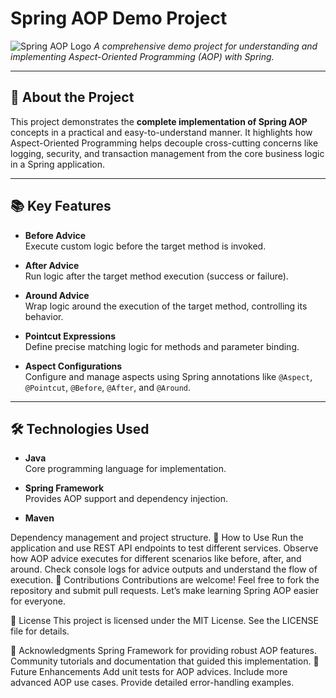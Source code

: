 # Spring AOP Demo Project

![Spring AOP Logo]([https://spring.io/images/favicon.png](https://banner2.cleanpng.com/20180328/ace/avb3vlspi.webp))  
*A comprehensive demo project for understanding and implementing Aspect-Oriented Programming (AOP) with Spring.*

---

## 🚀 About the Project

This project demonstrates the **complete implementation of Spring AOP** concepts in a practical and easy-to-understand manner. It highlights how Aspect-Oriented Programming helps decouple cross-cutting concerns like logging, security, and transaction management from the core business logic in a Spring application.

---

## 📚 Key Features

- **Before Advice**  
  Execute custom logic before the target method is invoked.

- **After Advice**  
  Run logic after the target method execution (success or failure).

- **Around Advice**  
  Wrap logic around the execution of the target method, controlling its behavior.

- **Pointcut Expressions**  
  Define precise matching logic for methods and parameter binding.

- **Aspect Configurations**  
  Configure and manage aspects using Spring annotations like `@Aspect`, `@Pointcut`, `@Before`, `@After`, and `@Around`.

---

## 🛠️ Technologies Used

- **Java**  
  Core programming language for implementation.

- **Spring Framework**  
  Provides AOP support and dependency injection.

- **Maven**
 
 Dependency management and project structure.
📖 How to Use
Run the application and use REST API endpoints to test different services.
Observe how AOP advice executes for different scenarios like before, after, and around.
Check console logs for advice outputs and understand the flow of execution.
🤝 Contributions
Contributions are welcome! Feel free to fork the repository and submit pull requests. Let’s make learning Spring AOP easier for everyone.

📜 License
This project is licensed under the MIT License. See the LICENSE file for details.

🌟 Acknowledgments
Spring Framework for providing robust AOP features.
Community tutorials and documentation that guided this implementation.
🎯 Future Enhancements
Add unit tests for AOP advices.
Include more advanced AOP use cases.
Provide detailed error-handling examples.
